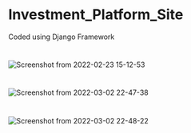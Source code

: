 # Investment_Platform_Site
Coded using Django Framework
#
![Screenshot from 2022-02-23 15-12-53](https://user-images.githubusercontent.com/85533348/163676203-d15f2f30-37cd-4183-a3ba-ee12bdb8f48d.png)
#
![Screenshot from 2022-03-02 22-47-38](https://user-images.githubusercontent.com/85533348/163676206-3de9256e-7181-4b82-8ab5-c8379a5b70ff.png)
#
![Screenshot from 2022-03-02 22-48-22](https://user-images.githubusercontent.com/85533348/163676208-c80cb167-59d4-4437-af6a-dc9c0ab8d14f.png)
